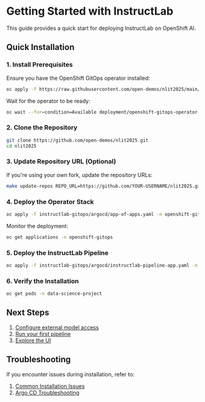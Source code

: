 # Getting Started with InstructLab

This guide provides a quick start for deploying InstructLab on OpenShift AI.

## Quick Installation

### 1. Install Prerequisites

Ensure you have the OpenShift GitOps operator installed:

```bash
oc apply -f https://raw.githubusercontent.com/open-demos/nlit2025/main/operator-configs/gitops-operator.yaml
```

Wait for the operator to be ready:

```bash
oc wait --for=condition=Available deployment/openshift-gitops-operator-controller-manager -n openshift-operators --timeout=300s
```

### 2. Clone the Repository

```bash
git clone https://github.com/open-demos/nlit2025.git
cd nlit2025
```

### 3. Update Repository URL (Optional)

If you're using your own fork, update the repository URLs:

```bash
make update-repos REPO_URL=https://github.com/YOUR-USERNAME/nlit2025.git
```

### 4. Deploy the Operator Stack

```bash
oc apply -f instructlab-gitops/argocd/app-of-apps.yaml -n openshift-gitops
```

Monitor the deployment:

```bash
oc get applications -n openshift-gitops
```

### 5. Deploy the InstructLab Pipeline

```bash
oc apply -f instructlab-gitops/argocd/instructlab-pipeline-app.yaml -n openshift-gitops
```

### 6. Verify the Installation

```bash
oc get pods -n data-science-project
```

## Next Steps

1. [Configure external model access](./custom-config.md#configuring-external-models)
2. [Run your first pipeline](../pipeline/running.md)
3. [Explore the UI](../operations/ui-access.md)

## Troubleshooting

If you encounter issues during installation, refer to:

1. [Common Installation Issues](../troubleshooting/installation-issues.md)
2. [Argo CD Troubleshooting](../troubleshooting/argocd-issues.md)